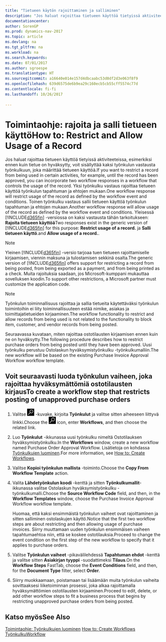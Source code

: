 ```yaml
---
title: "Tietueen käytön rajoittaminen ja salliminen"
description: "Jos haluat rajoittaa tietueen käyttöä tietyissä aktiviteeteissa, esimerkiksi ennen kuin tietue on hyväksytty, voit sisällyttää kaksi työnkulun vastausta työnkulkuun, joka määrittää tietueen käyttöä."
documentationcenter: 
author: SorenGP
ms.prod: dynamics-nav-2017
ms.topic: article
ms.devlang: na
ms.tgt_pltfrm: na
ms.workload: na
ms.search.keywords: 
ms.date: 07/01/2017
ms.author: sgroespe
ms.translationtype: HT
ms.sourcegitcommit: a16640e014e157d4dbcaabc53d0df2d3e063f8f9
ms.openlocfilehash: 639d6575de6b9ea29c160ecb5cb55cff5574c77d
ms.contentlocale: fi-fi
ms.lasthandoff: 10/26/2017

---
```

# <a name="how-to-restrict-and-allow-usage-of-a-record"></a><span data-ttu-id="66aa2-103">Toimintaohje: rajoita ja salli tietueen käyttö</span><span class="sxs-lookup"><span data-stu-id="66aa2-103">How to: Restrict and Allow Usage of a Record</span></span>
<span data-ttu-id="66aa2-104">Jos haluat rajoittaa tietueen käyttöä tietyissä aktiviteeteissa, esimerkiksi ennen kuin tietue on hyväksytty, voit sisällyttää kaksi työnkulun vastausta työnkulkuun, joka määrittää tietueen käyttöä.</span><span class="sxs-lookup"><span data-stu-id="66aa2-104">If you want to restrict a record from being used in certain activities, for example, until the record has been approved, you can incorporate two workflow responses in a workflow that controls the usage of the record.</span></span> <span data-ttu-id="66aa2-105">Yksi työnkulku vastaus rajoittaa tietueen käyttöä työnkulun tapahtuman ja ehtojen mukaan.</span><span class="sxs-lookup"><span data-stu-id="66aa2-105">One workflow response will restrict usage of the record as defined by the workflow event and conditions.</span></span> <span data-ttu-id="66aa2-106">Toinen työnkulku vastaus sallii tietueen käyttöä työnkulun tapahtuman ja ehtojen mukaan.</span><span class="sxs-lookup"><span data-stu-id="66aa2-106">Another workflow response will allow usage of the record as defined by the workflow event and conditions.</span></span> <span data-ttu-id="66aa2-107">Yleisessä [!INCLUDE[d365fin](includes/d365fin_md.md)] -versiossa on kaksi vastausta tähän tarkoitukseen: **Rajoita tietueen käyttöä**</span><span class="sxs-lookup"><span data-stu-id="66aa2-107">Two responses exist in the generic version of [!INCLUDE[d365fin](includes/d365fin_md.md)] for this purpose: **Restrict usage of a record.**</span></span> <span data-ttu-id="66aa2-108">ja **Salli tietueen käyttö**.</span><span class="sxs-lookup"><span data-stu-id="66aa2-108">and **Allow usage of a record.**.</span></span>

> [!NOTE]  
>  <span data-ttu-id="66aa2-109">Yleinen [!INCLUDE[d365fin](includes/d365fin_md.md)] -versio tarjoaa tuen tietueen rajoittamiselle kirjaamisen, viennin maksuna ja tulostamisen sekkinä osalta.</span><span class="sxs-lookup"><span data-stu-id="66aa2-109">The generic version of [!INCLUDE[d365fin](includes/d365fin_md.md)] offers support for restricting a record from being posted, from being exported as a payment, and from being printed as a check.</span></span> <span data-ttu-id="66aa2-110">Muita rajoituksia saadaan, jos Microsoft-kumppani mukauttaa sovelluksen koodin.</span><span class="sxs-lookup"><span data-stu-id="66aa2-110">To support other restrictions, a Microsoft partner must customize the application code.</span></span>  

> [!NOTE]  
>  <span data-ttu-id="66aa2-111">Työnkulun toiminnallisuus rajoittaa ja sallia tietueita käytettäväksi työnkulun toimintoihin ei liity toiminnallisuuteen estää nimike, asiakas ja toimittajatietueiden kirjaaminen.</span><span class="sxs-lookup"><span data-stu-id="66aa2-111">The workflow functionality to restrict and allow records from being used is not related to the functionality to block item, customer, and vendor records from being posted.</span></span>

<span data-ttu-id="66aa2-112">Seuraavassa kuvataan, miten rajoittaa ostotilausten kirjaamisen ennen kuin ne on hyväksytty.</span><span class="sxs-lookup"><span data-stu-id="66aa2-112">The following procedure describes how to restrict purchase orders from being posted until they have been approved.</span></span> <span data-ttu-id="66aa2-113">Uusi työnkulku perustuu Ostolaskun hyväksymistyönkulku -työnkulkumalliin.</span><span class="sxs-lookup"><span data-stu-id="66aa2-113">The new workflow will be based on the existing Purchase Invoice Approval Workflow workflow template.</span></span>  

## <a name="to-create-a-workflow-step-that-restricts-posting-of-unapproved-purchase-orders"></a><span data-ttu-id="66aa2-114">Voit seuraavasti luoda työnkulun vaiheen, joka rajoittaa hyväksymättömiä ostotilausten kirjaus</span><span class="sxs-lookup"><span data-stu-id="66aa2-114">To create a workflow step that restricts posting of unapproved purchase orders</span></span>  
1. <span data-ttu-id="66aa2-115">Valitse ![Etsi sivu tai raportti](media/ui-search/search_small.png "Etsi sivu tai raportti -kuvake") -kuvake, kirjoita **Työnkulut** ja valitse sitten aiheeseen liittyvä linkki.</span><span class="sxs-lookup"><span data-stu-id="66aa2-115">Choose the ![Search for Page or Report](media/ui-search/search_small.png "Search for Page or Report icon") icon, enter **Workflows**, and then choose the related link.</span></span>  
2. <span data-ttu-id="66aa2-116">Luo **Työnkulut** -ikkunassa uusi työnkulku nimeltä Ostotilauksen hyväksymistyönkulku.</span><span class="sxs-lookup"><span data-stu-id="66aa2-116">In the **Workflows** window, create a new workflow named Purchase Order Approval Workflow.</span></span> <span data-ttu-id="66aa2-117">Lisätietoja on kohdassa [Työnkulkujen luominen](across-how-to-create-workflows.md).</span><span class="sxs-lookup"><span data-stu-id="66aa2-117">For more information, see [How to: Create Workflows](across-how-to-create-workflows.md).</span></span>  
3. <span data-ttu-id="66aa2-118">Valitse **Kopioi työnkulun mallista** -toiminto.</span><span class="sxs-lookup"><span data-stu-id="66aa2-118">Choose the **Copy From Workflow Template** action.</span></span>  
4. <span data-ttu-id="66aa2-119">Valita **Lähdetyönkulun koodi** -kenttä ja sitten **Työnkulkumallit**-ikkunassa valitse Ostolaskun hyväksymistyönkulku -työnkulkumalli.</span><span class="sxs-lookup"><span data-stu-id="66aa2-119">Choose the **Source Workflow Code** field, and then, in the **Workflow Templates** window, choose the Purchase Invoice Approval Workflow workflow template.</span></span>  

     <span data-ttu-id="66aa2-120">Huomaa, että kaksi ensimmäistä työnkulun vaiheet ovat rajoittaminen ja sitten salliminen ostolaskujen käyttö.</span><span class="sxs-lookup"><span data-stu-id="66aa2-120">Notice that the first two workflow steps are about restricting and then allowing usage of purchase invoices.</span></span> <span data-ttu-id="66aa2-121">Siirry muuttamaan uuden työnkulun ensimmäisen vaiheen tapahtumaehtoa niin, että se koskee ostotilauksia.</span><span class="sxs-lookup"><span data-stu-id="66aa2-121">Proceed to change the event condition on the first step of the new workflow to specify that it applies to purchase orders.</span></span>  
5. <span data-ttu-id="66aa2-122">Valitse **Työnkulun vaiheet** -pikavälilehdessä **Tapahtuman ehdot** -kenttä ja valitse sitten **Asiakirjan tyyppi** -suodattimeksi **Tilaus**.</span><span class="sxs-lookup"><span data-stu-id="66aa2-122">On the **Workflow Steps** FastTab, choose the **Event Conditions** field, and then, for the **Document Type** filter, select **Order**.</span></span>  
6. <span data-ttu-id="66aa2-123">Siirry muokkaamaan, poistamaan tai lisäämään muita työnkulun vaiheita sovittaaksesi liiketoiminnan prosessi, joka alkaa rajoittamalla hyväksymättömien ostotilausten kirjaaminen.</span><span class="sxs-lookup"><span data-stu-id="66aa2-123">Proceed to edit, delete, or add other workflow steps to fit a business process that begins by restricting unapproved purchase orders from being posted.</span></span>  

## <a name="see-also"></a><span data-ttu-id="66aa2-124">Katso myös</span><span class="sxs-lookup"><span data-stu-id="66aa2-124">See Also</span></span>  
<span data-ttu-id="66aa2-125">[Toimintaohje: Työnkulkujen luominen](across-how-to-create-workflows.md) </span><span class="sxs-lookup"><span data-stu-id="66aa2-125">[How to: Create Workflows](across-how-to-create-workflows.md) </span></span>  
[<span data-ttu-id="66aa2-126">Työnkulku</span><span class="sxs-lookup"><span data-stu-id="66aa2-126">Workflow</span></span>](across-workflow.md)   


